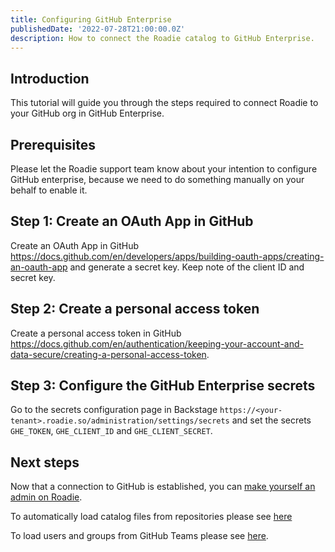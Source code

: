 ```yaml
---
title: Configuring GitHub Enterprise
publishedDate: '2022-07-28T21:00:00.0Z'
description: How to connect the Roadie catalog to GitHub Enterprise.
---
```


## Introduction

This tutorial will guide you through the steps required to connect Roadie to your GitHub org in GitHub Enterprise.

## Prerequisites

Please let the Roadie support team know about your intention to configure GitHub enterprise, because we need to do something manually on your behalf to enable it.

## Step 1: Create an OAuth App in GitHub

Create an OAuth App in GitHub https://docs.github.com/en/developers/apps/building-oauth-apps/creating-an-oauth-app and generate a secret key. Keep note of the client ID and secret key.

## Step 2: Create a personal access token

Create a personal access token in GitHub https://docs.github.com/en/authentication/keeping-your-account-and-data-secure/creating-a-personal-access-token.

## Step 3: Configure the GitHub Enterprise secrets

Go to the secrets configuration page in Backstage `https://<your-tenant>.roadie.so/administration/settings/secrets` and set the secrets `GHE_TOKEN`, `GHE_CLIENT_ID` and `GHE_CLIENT_SECRET`.

## Next steps

Now that a connection to GitHub is established, you can [make yourself an admin on Roadie](/docs/getting-started/create-admin-group/).

To automatically load catalog files from repositories please see [here](/docs/integrations/github-discovery/)

To load users and groups from GitHub Teams please see [here](/docs/integrations/github-teams/).
